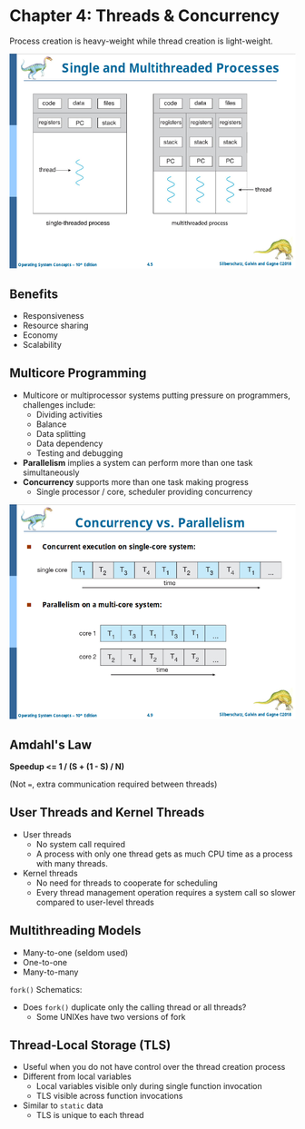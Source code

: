 # Chapter 4: Threads & Concurrency

Process creation is heavy-weight while thread creation is light-weight.

![Multithreading](./img/multithreading.png)

## Benefits

- Responsiveness
- Resource sharing
- Economy
- Scalability

## Multicore Programming

- Multicore or multiprocessor systems putting pressure on programmers, challenges include:
  - Dividing activities
  - Balance
  - Data splitting
  - Data dependency
  - Testing and debugging
- **Parallelism** implies a system can perform more than one task simultaneously
- **Concurrency** supports more than one task making progress
  - Single processor / core, scheduler providing concurrency

![Concurrency vs. Parallelism](./img/concurrency-vs-parallelism.png)

## Amdahl's Law

**Speedup <= 1 / (S + (1 - S) / N)**

(Not `=`, extra communication required between threads)

## User Threads and Kernel Threads

- User threads
  - No system call required
  - A process with only one thread gets as much CPU time as a process with many threads.
- Kernel threads
  - No need for threads to cooperate for scheduling
  - Every thread management operation requires a system call so slower compared to user-level threads

## Multithreading Models

- Many-to-one (seldom used)
- One-to-one
- Many-to-many

`fork()` Schematics:

- Does `fork()` duplicate only the calling thread or all threads?
  - Some UNIXes have two versions of fork

## Thread-Local Storage (TLS)

- Useful when you do not have control over the thread creation process
- Different from local variables
  - Local variables visible only during single function invocation
  - TLS visible across function invocations
- Similar to `static` data
  - TLS is unique to each thread
